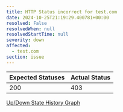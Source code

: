 ```yaml
---
title: HTTP Status incorrect for test.com
date: 2024-10-25T21:19:29.400781+00:00
resolved: False
resolvedWhen: null
resolvedStartTime: null
severity: down
affected:
  - test.com
section: issue
---
```


| Expected Statuses | Actual Status  |
|-------------------|----------------|
| 200 | 403 |



[Up/Down State History Graph](test.com-http.html)